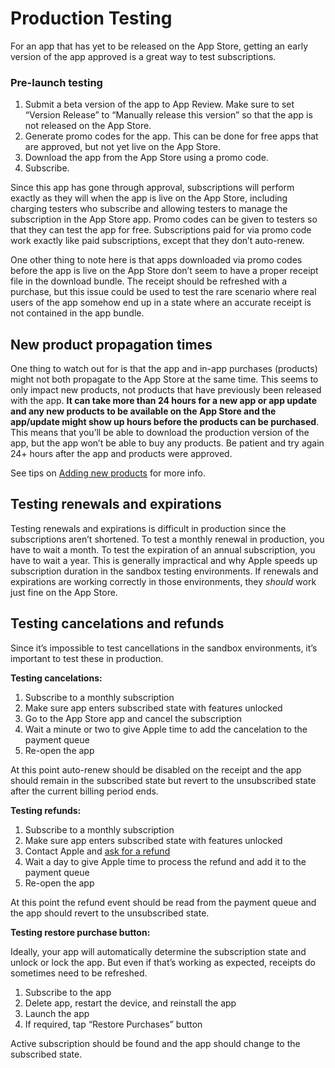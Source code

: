 # Production Testing

For an app that has yet to be released on the App Store, getting an early version of the app approved is a great way to test subscriptions.

### Pre-launch testing

1. Submit a beta version of the app to App Review. Make sure to set “Version Release” to “Manually release this version” so that the app is not released on the App Store.
2. Generate promo codes for the app. This can be done for free apps that are approved, but not yet live on the App Store.
3. Download the app from the App Store using a promo code.
4. Subscribe.

Since this app has gone through approval, subscriptions will perform exactly as they will when the app is live on the App Store, including charging testers who subscribe and allowing testers to manage the subscription in the App Store app. Promo codes can be given to testers so that they can test the app for free. Subscriptions paid for via promo code work exactly like paid subscriptions, except that they don’t auto-renew.

One other thing to note here is that apps downloaded via promo codes before the app is live on the App Store don’t seem to have a proper receipt file in the download bundle. The receipt should be refreshed with a purchase, but this issue could be used to test the rare scenario where real users of the app somehow end up in a state where an accurate receipt is not contained in the app bundle.

## New product propagation times

One thing to watch out for is that the app and in-app purchases (products) might not both propagate to the App Store at the same time. This seems to only impact new products, not products that have previously been released with the app. **It can take more than 24 hours for a new app or app update and any new products to be available on the App Store and the app/update might show up hours before the products can be purchased**. This means that you’ll be able to download the production version of the app, but the app won’t be able to buy any products. Be patient and try again 24+ hours after the app and products were approved.

See tips on [Adding new products](additional/random.md#adding-new-products) for more info.


## Testing renewals and expirations

Testing renewals and expirations is difficult in production since the subscriptions aren’t shortened. To test a monthly renewal in production, you have to wait a month. To test the expiration of an annual subscription, you have to wait a year. This is generally impractical and why Apple speeds up subscription duration in the sandbox testing environments. If renewals and expirations are working correctly in those environments, they *should* work just fine on the App Store.

## Testing cancelations and refunds

Since it’s impossible to test cancellations in the sandbox environments, it’s important to test these in production.

**Testing cancelations:**

1. Subscribe to a monthly subscription
2. Make sure app enters subscribed state with features unlocked
3. Go to the App Store app and cancel the subscription
4. Wait a minute or two to give Apple time to add the cancelation to the payment queue
5. Re-open the app

At this point auto-renew should be disabled on the receipt and the app should remain in the subscribed state but revert to the unsubscribed state after the current billing period ends.

**Testing refunds:**

1. Subscribe to a monthly subscription
2. Make sure app enters subscribed state with features unlocked
3. Contact Apple and [ask for a refund](https://support.apple.com/HT204084)
4. Wait a day to give Apple time to process the refund and add it to the payment queue
5. Re-open the app

At this point the refund event should be read from the payment queue and the app should revert to the unsubscribed state.

**Testing restore purchase button:**

Ideally, your app will automatically determine the subscription state and unlock or lock the app. But even if that’s working as expected, receipts do sometimes need to be refreshed.

1. Subscribe to the app
2. Delete app, restart the device, and reinstall the app
3. Launch the app
4. If required, tap “Restore Purchases” button

Active subscription should be found and the app should change to the subscribed state.